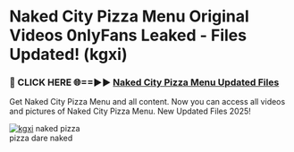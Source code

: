 # Naked City Pizza Menu Original Videos 0nlyFans Leaked - Files Updated! (kgxi)

<h3>🔴 CLICK HERE 🌐==►► <a href="https://tinyurl.com/up5wt9bj" rel="nofollow">Naked City Pizza Menu Updated Files</a></h3>

Get Naked City Pizza Menu and all content. Now you can access all videos and pictures of Naked City Pizza Menu. New Updated Files 2025!

[![kgxi](https://i.imgur.com/ABiUzMV.gif)](https://tinyurl.com/up5wt9bj)
naked pizza<br>
pizza dare naked